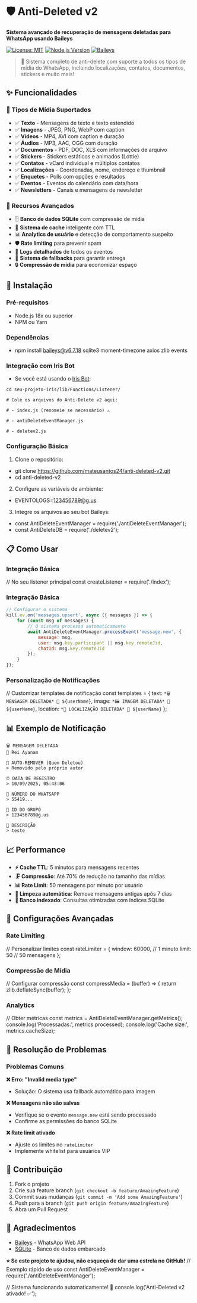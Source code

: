 # 🛡️ Anti-Deleted v2

**Sistema avançado de recuperação de mensagens deletadas para WhatsApp usando Baileys**

[![License: MIT](https://img.shields.io/badge/License-MIT-yellow.svg)](https://opensource.org/licenses/MIT)
[![Node.js Version](https://img.shields.io/badge/node-%3E%3D%2016.0.0-brightgreen)](https://nodejs.org/)
[![Baileys](https://img.shields.io/badge/Baileys-6.0%2B-blue)](https://github.com/WhiskeySockets/Baileys)

> 🚀 Sistema completo de anti-delete com suporte a todos os tipos de mídia do WhatsApp, incluindo localizações, contatos, documentos, stickers e muito mais!

## ✨ **Funcionalidades**

### 📱 **Tipos de Mídia Suportados**
- ✅ **Texto** - Mensagens de texto e texto estendido
- ✅ **Imagens** - JPEG, PNG, WebP com caption
- ✅ **Vídeos** - MP4, AVI com caption e duração
- ✅ **Áudios** - MP3, AAC, OGG com duração
- ✅ **Documentos** - PDF, DOC, XLS com informações de arquivo
- ✅ **Stickers** - Stickers estáticos e animados (Lottie)
- ✅ **Contatos** - vCard individual e múltiplos contatos
- ✅ **Localizações** - Coordenadas, nome, endereço e thumbnail
- ✅ **Enquetes** - Polls com opções e resultados
- ✅ **Eventos** - Eventos do calendário com data/hora
- ✅ **Newsletters** - Canais e mensagens de newsletter

### 🔧 **Recursos Avançados**
- 🗄️ **Banco de dados SQLite** com compressão de mídia
- 🔄 **Sistema de cache** inteligente com TTL
- 📊 **Analytics de usuário** e detecção de comportamento suspeito
- 🛡️ **Rate limiting** para prevenir spam
- 📝 **Logs detalhados** de todos os eventos
- 🎯 **Sistema de fallbacks** para garantir entrega
- 🔒 **Compressão de mídia** para economizar espaço

## 🚀 **Instalação**

### Pré-requisitos
- Node.js 18x ou superior
- NPM ou Yarn

### Dependências
- npm install baileys@v6.7.18 sqlite3 moment-timezone axios zlib events

### Integração com Iris Bot
- Se você está usando o [Iris Bot](https://github.com/KillovSky/iris):
```
cd seu-projeto-iris/lib/Functions/Listener/

# Cole os arquivos do Anti-Delete v2 aqui:

# - index.js (renomeie se necessário) ⚠

# - antiDeleteEventManager.js

# - deletev2.js

```

### Configuração Básica
1. Clone o repositório:
- git clone https://github.com/mateusantos24/anti-deleted-v2.git
- cd anti-deleted-v2

2. Configure as variáveis de ambiente:
- EVENTOLOGS=123456789@g.us

3. Integre os arquivos ao seu bot Baileys:
- const AntiDeleteEventManager = require('./antiDeleteEventManager');
- const AntiDeleteDB = require('./deletev2');

## 📋 **Como Usar**

### Integração Básica
// No seu listener principal
const createListener = require('./index');

### Integração Básica
```javascript
// Configurar o sistema
kill.ev.on('messages.upsert', async ({ messages }) => {
    for (const msg of messages) {
        // O sistema processa automaticamente
        await AntiDeleteEventManager.processEvent('message.new', {
            message: msg,
            user: msg.key.participant || msg.key.remoteJid,
            chatId: msg.key.remoteJid
        });
    }
});
```

### Personalização de Notificações
// Customizar templates de notificação
const templates = {
text: `*🗑️ MENSAGEM DELETADA*
👤 ${userName}`,
image: `*🖼️ IMAGEM DELETADA*
👤 ${userName}`,
location: `*📍 LOCALIZAÇÃO DELETADA*
👤 ${userName}`
};


## 📊 **Exemplo de Notificação**
```
🗑 MENSAGEM DELETADA
👤 Rei Ayanam

👀 AUTO-REMOVER (Quem Deletou)
> Removido pelo próprio autor

⏰ DATA DE REGISTRO
> 10/09/2025, 05:43:06

👤 NÚMERO DO WHATSAPP
> 55419...

💬 ID DO GRUPO
> 123456789@g.us

📝 DESCRIÇÃO
> teste
```

## 📈 **Performance**

- **⚡ Cache TTL**: 5 minutos para mensagens recentes
- **🗜️ Compressão**: Até 70% de redução no tamanho das mídias
- **📊 Rate Limit**: 50 mensagens por minuto por usuário
- **🧹 Limpeza automática**: Remove mensagens antigas após 7 dias
- **💾 Banco indexado**: Consultas otimizadas com índices SQLite

## 🔧 **Configurações Avançadas**

### Rate Limiting
// Personalizar limites
const rateLimiter = {
window: 60000, // 1 minuto
limit: 50 // 50 mensagens
};

### Compressão de Mídia
// Configurar compressão
const compressMedia = (buffer) => {
return zlib.deflateSync(buffer);
};

### Analytics
// Obter métricas
const metrics = AntiDeleteEventManager.getMetrics();
console.log('Processadas:', metrics.processed);
console.log('Cache size:', metrics.cacheSize);

## 🐛 **Resolução de Problemas**

### Problemas Comuns

**❌ Erro: "Invalid media type"**
- Solução: O sistema usa fallback automático para imagem

**❌ Mensagens não são salvas**
- Verifique se o evento `message.new` está sendo processado
- Confirme as permissões do banco SQLite

**❌ Rate limit ativado**
- Ajuste os limites no `rateLimiter`
- Implemente whitelist para usuários VIP

## 🤝 **Contribuição**

1. Fork o projeto
2. Crie sua feature branch (`git checkout -b feature/AmazingFeature`)
3. Commit suas mudanças (`git commit -m 'Add some AmazingFeature'`)
4. Push para a branch (`git push origin feature/AmazingFeature`)
5. Abra um Pull Request

## 🙏 **Agradecimentos**

- [Baileys](https://github.com/WhiskeySockets/Baileys) - WhatsApp Web API
- [SQLite](https://www.sqlite.org/) - Banco de dados embarcado

**⭐ Se este projeto te ajudou, não esqueça de dar uma estrela no GitHub!**
// Exemplo rápido de uso
const AntiDeleteEventManager = require('./antiDeleteEventManager');

// Sistema funcionando automaticamente! 🚀
console.log('Anti-Deleted v2 ativado! ✅');
